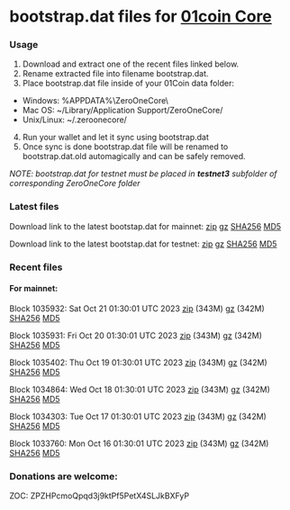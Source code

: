 # bootstrap.dat files for [01coin Core](https://01coin.io)

### Usage

1. Download and extract one of the recent files linked below.
2. Rename extracted file into filename bootstrap.dat.
3. Place bootstrap.dat file inside of your 01Coin data folder:
 - Windows: %APPDATA%\ZeroOneCore\
 - Mac OS: ~/Library/Application Support/ZeroOneCore/
 - Unix/Linux: ~/.zeroonecore/
4. Run your wallet and let it sync using bootstrap.dat
5. Once sync is done bootstrap.dat file will be renamed to bootstrap.dat.old automagically and can be safely removed.

_NOTE: bootstrap.dat for testnet must be placed in **testnet3** subfolder of corresponding ZeroOneCore folder_

### Latest files
Download link to the latest bootstap.dat for mainnet: [zip](https://files.01coin.io/mainnet/bootstrap.dat.zip) [gz](https://files.01coin.io/mainnet/bootstrap.dat.tar.gz) [SHA256](https://files.01coin.io/mainnet/sha256.txt) [MD5](https://files.01coin.io/mainnet/md5.txt)

Download link to the latest bootstap.dat for testnet: [zip](https://files.01coin.io/testnet/bootstrap.dat.zip) [gz](https://files.01coin.io/testnet/bootstrap.dat.tar.gz) [SHA256](https://files.01coin.io/testnet/sha256.txt) [MD5](https://files.01coin.io/testnet/md5.txt)

### Recent files

#### For mainnet:

Block 1035932: Sat Oct 21 01:30:01 UTC 2023 [zip](https://files.01coin.io/mainnet/2023-10-21/bootstrap.dat.zip) (343M) [gz](https://files.01coin.io/mainnet/2023-10-21/bootstrap.dat.tar.gz) (342M) [SHA256](https://files.01coin.io/mainnet/2023-10-21/sha256.txt) [MD5](https://files.01coin.io/mainnet/2023-10-21/md5.txt)

Block 1035931: Fri Oct 20 01:30:01 UTC 2023 [zip](https://files.01coin.io/mainnet/2023-10-20/bootstrap.dat.zip) (343M) [gz](https://files.01coin.io/mainnet/2023-10-20/bootstrap.dat.tar.gz) (342M) [SHA256](https://files.01coin.io/mainnet/2023-10-20/sha256.txt) [MD5](https://files.01coin.io/mainnet/2023-10-20/md5.txt)

Block 1035402: Thu Oct 19 01:30:01 UTC 2023 [zip](https://files.01coin.io/mainnet/2023-10-19/bootstrap.dat.zip) (343M) [gz](https://files.01coin.io/mainnet/2023-10-19/bootstrap.dat.tar.gz) (342M) [SHA256](https://files.01coin.io/mainnet/2023-10-19/sha256.txt) [MD5](https://files.01coin.io/mainnet/2023-10-19/md5.txt)

Block 1034864: Wed Oct 18 01:30:01 UTC 2023 [zip](https://files.01coin.io/mainnet/2023-10-18/bootstrap.dat.zip) (343M) [gz](https://files.01coin.io/mainnet/2023-10-18/bootstrap.dat.tar.gz) (342M) [SHA256](https://files.01coin.io/mainnet/2023-10-18/sha256.txt) [MD5](https://files.01coin.io/mainnet/2023-10-18/md5.txt)

Block 1034303: Tue Oct 17 01:30:01 UTC 2023 [zip](https://files.01coin.io/mainnet/2023-10-17/bootstrap.dat.zip) (343M) [gz](https://files.01coin.io/mainnet/2023-10-17/bootstrap.dat.tar.gz) (342M) [SHA256](https://files.01coin.io/mainnet/2023-10-17/sha256.txt) [MD5](https://files.01coin.io/mainnet/2023-10-17/md5.txt)

Block 1033760: Mon Oct 16 01:30:01 UTC 2023 [zip](https://files.01coin.io/mainnet/2023-10-16/bootstrap.dat.zip) (343M) [gz](https://files.01coin.io/mainnet/2023-10-16/bootstrap.dat.tar.gz) (342M) [SHA256](https://files.01coin.io/mainnet/2023-10-16/sha256.txt) [MD5](https://files.01coin.io/mainnet/2023-10-16/md5.txt)


### Donations are welcome:

ZOC: ZPZHPcmoQpqd3j9ktPf5PetX4SLJkBXFyP
